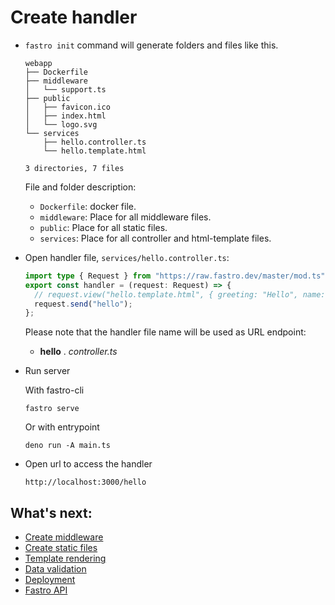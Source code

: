 # Create handler
- `fastro init` command will generate folders and files like this.
    ```
    webapp
    ├── Dockerfile
    ├── middleware
    │   └── support.ts
    ├── public
    │   ├── favicon.ico
    │   ├── index.html
    │   └── logo.svg
    └── services
        ├── hello.controller.ts
        └── hello.template.html

    3 directories, 7 files

    ```
    
    File and folder description:
    - `Dockerfile`: docker file.
    - `middleware`: Place for all middleware files.
    - `public`: Place for all static files.
    - `services`: Place for all controller and html-template files.

- Open handler file, `services/hello.controller.ts`:
    ```ts
    import type { Request } from "https://raw.fastro.dev/master/mod.ts";
    export const handler = (request: Request) => {
      // request.view("hello.template.html", { greeting: "Hello", name: "World" });
      request.send("hello");
    };

    ```

    Please note that the handler file name will be used as URL endpoint:

    - **hello** . *controller.ts*

- Run server

    With fastro-cli
    ```
    fastro serve
    ```
    Or with entrypoint
    ```
    deno run -A main.ts
    ```
- Open url to access the handler
    ```
    http://localhost:3000/hello
    ```

## What's next:
- [Create middleware](middleware.md)
- [Create static files](static.md)
- [Template rendering](rendering.md)
- [Data validation](validation.md)
- [Deployment](deployment.md)
- [Fastro API](api.md)